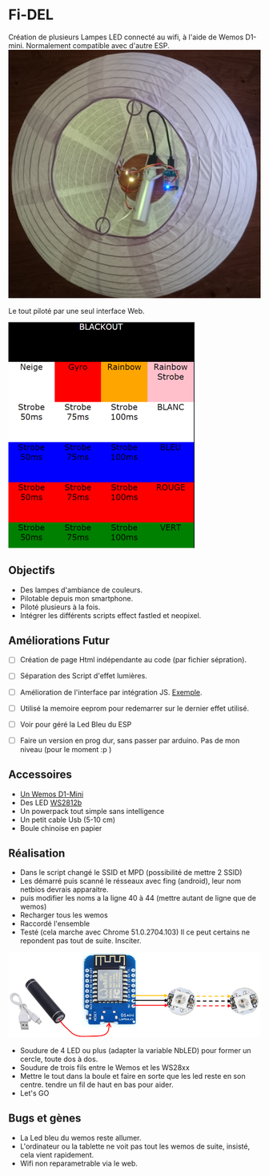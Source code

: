 # Fi-DEL
Création de plusieurs Lampes LED connecté au wifi, à l'aide de Wemos D1-mini. Normalement compatible avec d'autre ESP.
![Fi-DEL](https://github.com/Miauto/Fi-DEL/blob/master/images/Fi-DEL.png?raw=true "Fi-DEL")

Le tout piloté par une seul interface Web.

![Web](https://github.com/Miauto/Fi-DEL/blob/master/images/Web.png?raw=true "Web")

## Objectifs
  - Des lampes d'ambiance de couleurs.
  - Pilotable depuis mon smartphone.
  - Piloté plusieurs à la fois.
  - Intégrer les différents scripts effect fastled et neopixel.
   
## Améliorations Futur
- [ ] Création de page Html indépendante au code (par fichier sépration).
- [ ] Séparation des Script d'effet lumières.
- [ ] Amélioration de l'interface par intégration JS. [Exemple](http://www.jqueryrain.com/?vMUktPIX "Exemple").
- [ ] Utilisé la memoire eeprom pour redemarrer sur le dernier effet utilisé.
- [ ] Voir pour géré la Led Bleu du ESP
- [ ] Faire un version en prog dur, sans passer par arduino. Pas de mon niveau (pour le moment :p )


## Accessoires

* [Un Wemos D1-Mini](http://www.wemos.cc/Products/d1_mini.html "Un Wemos D1-Mini")
* Des LED [WS2812b](http://fr.aliexpress.com/item/10-1000pcs-4-Pin-WS2812B-WS2812-LED-Chip-Heatsink-5V-5050-RGB-WS2811-IC-Built-in/32634454437.html "WS2812b")
* Un powerpack tout simple sans intelligence
* Un petit cable Usb (5-10 cm)
* Boule chinoise en papier


## Réalisation

* Dans le script changé le SSID et MPD (possibilité de mettre 2 SSID)
* Les démarré puis scanné le résseaux avec fing (android), leur nom netbios devrais apparaitre.
* puis modifier les noms a la ligne 40 à 44 (mettre autant de ligne que de wemos)
* Recharger tous les wemos
* Raccordé l'ensemble
* Testé (cela marche avec Chrome 51.0.2704.103)
    Il ce peut certains ne repondent pas tout de suite. Insciter.

![Raccordement](https://github.com/Miauto/Fi-DEL/blob/master/images/Raccordement.png?raw=true "Raccordement")

* Soudure de 4 LED ou plus (adapter la variable NbLED) pour former un cercle, toute dos à dos.
* Soudure de trois fils entre le Wemos et les WS28xx
* Mettre le tout dans la boule et faire en sorte que les led reste en son centre. tendre un fil de haut en bas pour aider.
* Let's GO

## Bugs et gènes
- La Led bleu du wemos reste allumer.
- L'ordinateur ou la tablette ne voit pas tout les wemos de suite, insisté, cela vient rapidement.
- Wifi non reparametrable via le web.
